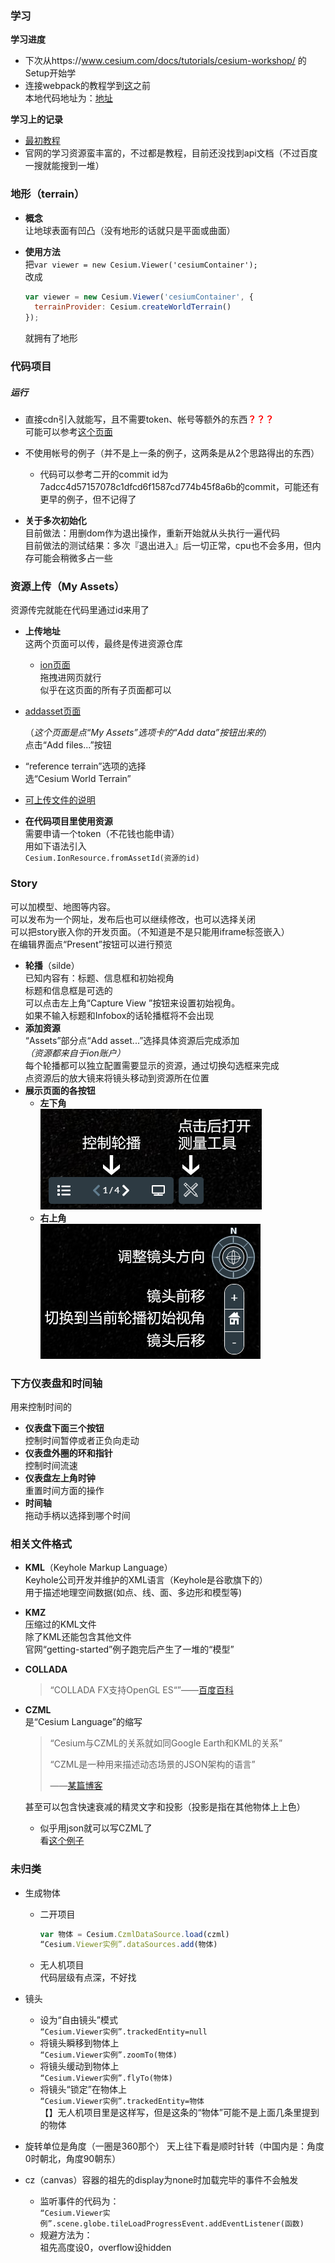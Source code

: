 ### 学习

**学习进度**

- 下次从https://www.cesium.com/docs/tutorials/cesium-workshop/ 的Setup开始学
- 连接webpack的教程学到[这](https://www.cesium.com/docs/tutorials/cesium-and-webpack/#manage-cesiumjs-static-files)之前  
  本地代码地址为：[地址](D:\learning_materials\cesium\code\cesium-webpack-app)

**学习上的记录**

- [最初教程](https://cesium.com/ion/stories?t=welcome)
- 官网的学习资源蛮丰富的，不过都是教程，目前还没找到api文档（不过百度一搜就能搜到一堆）



### 地形（terrain）

- **概念**  
  让地球表面有凹凸（没有地形的话就只是平面或曲面）
  
- **使用方法**  
  把`var viewer = new Cesium.Viewer('cesiumContainer');`  
  改成  
  
  ```javascript
  var viewer = new Cesium.Viewer('cesiumContainer', {
    terrainProvider: Cesium.createWorldTerrain()
  });
  ```
  就拥有了地形





### 代码项目



##### 运行

- 直接cdn引入就能写，且不需要token、帐号等额外的东西<b style='color:red'>？？？</b>  
  可能可以参考[这个页面](https://www.cesium.com/docs/tutorials/quick-start/)

- 不使用帐号的例子（并不是上一条的例子，这两条是从2个思路得出的东西）
  - 代码可以参考二开的commit id为7adcc4d57157078c1dfcd6f1587cd774b45f8a6b的commit，可能还有更早的例子，但不记得了





- **关于多次初始化**  
  目前做法：用删dom作为退出操作，重新开始就从头执行一遍代码  
  目前做法的测试结果：多次『退出进入』后一切正常，cpu也不会多用，但内存可能会稍微多占一些

### 资源上传（My Assets）

资源传完就能在代码里通过id来用了

- **上传地址**  
  这两个页面可以传，最终是传进资源仓库

  - [ion页面](https://cesium.com/ion)  
    拖拽进网页就行  
似乎在这页面的所有子页面都可以
  
- [addasset页面](https://cesium.com/ion/addasset)  
  
    （*这个页面是点“My Assets”选项卡的“Add data”按钮出来的*）  
  点击“Add files...”按钮  
  
- “reference terrain”选项的选择  
  选“Cesium World Terrain”
  
- [可上传文件的说明](https://www.cesium.com/docs/tutorials/uploading/)

- **在代码项目里使用资源**  
    需要申请一个token（不花钱也能申请）  
    用如下语法引入  
    `Cesium.IonResource.fromAssetId(资源的id)`

### Story

可以加模型、地图等内容。  
可以发布为一个网址，发布后也可以继续修改，也可以选择关闭  
可以把story嵌入你的开发页面。（不知道是不是只能用iframe标签嵌入）  
在编辑界面点“Present”按钮可以进行预览

- **轮播**（silde）  
  已知内容有：标题、信息框和初始视角  
  标题和信息框是可选的  
  可以点击左上角“Capture View ”按钮来设置初始视角。  
  如果不输入标题和Infobox的话轮播框将不会出现
- **添加资源**  
  “Assets”部分点“Add asset...”选择具体资源后完成添加  
  *（资源都来自于ion账户）*  
  每个轮播都可以独立配置需要显示的资源，通过切换勾选框来完成  
  点资源后的放大镜来将镜头移动到资源所在位置
- **展示页面的各按钮**  
  - **左下角**  
    ![cesium-展示页面-左下角](..\图片\cesium-展示页面-左下角.PNG)
  - **右上角**  
    ![cesium-展示页面-右上角](..\图片\cesium-展示页面-右上角.PNG)

### 下方仪表盘和时间轴

用来控制时间的

- **仪表盘下面三个按钮**  
  控制时间暂停或者正负向走动
- **仪表盘外圈的环和指针**  
  控制时间流速
- **仪表盘左上角时钟**  
  重置时间方面的操作
- **时间轴**  
  拖动手柄以选择到哪个时间

### 相关文件格式

- **KML**（Keyhole Markup Language）  
  Keyhole公司开发并维护的XML语言（Keyhole是谷歌旗下的）  
  用于描述地理空间数据(如点、线、面、多边形和模型等)
  
- **KMZ**  
  压缩过的KML文件  
  除了KML还能包含其他文件  
  官网“getting-started”例子跑完后产生了一堆的“模型”
  
- **COLLADA**  

  > “COLLADA FX支持OpenGL ES“”——[百度百科](https://baike.baidu.com/item/COLLADA/2359440?fr=aladdin)

- **CZML**  
是“Cesium Language”的缩写
  
  > “Cesium与CZML的关系就如同Google Earth和KML的关系”
  >
  > “CZML是一种用来描述动态场景的JSON架构的语言”
  >
  > ——[某篇博客](https://www.cnblogs.com/mazhenyu/p/8315840.html)
  
  甚至可以包含快速衰减的精灵文字和投影（投影是指在其他物体上上色）
  
  - 似乎用json就可以写CZML了  
    看[这个例子](http://zgeo.work/cesiumTx/examples/editor.html#czml_box)



### 未归类

- 生成物体  

  - 二开项目  

    ```js
    var 物体 = Cesium.CzmlDataSource.load(czml)
    “Cesium.Viewer实例”.dataSources.add(物体)
    ```

    

  - 无人机项目  
    代码层级有点深，不好找

- 镜头  

  - 设为“自由镜头”模式  
    `“Cesium.Viewer实例”.trackedEntity=null`
  - 将镜头瞬移到物体上  
    `“Cesium.Viewer实例”.zoomTo(物体)`
  - 将镜头缓动到物体上  
    `“Cesium.Viewer实例”.flyTo(物体)`
  - 将镜头“锁定”在物体上  
    `“Cesium.Viewer实例”.trackedEntity=物体`  
    【】无人机项目里是这样写，但是这条的“物体”可能不是上面几条里提到的物体
  
- 旋转单位是角度（一圈是360那个）
  天上往下看是顺时针转（中国内是：角度0时朝北，角度90朝东）
  
- cz（canvas）容器的祖先的display为none时加载完毕的事件不会触发  

  - 监听事件的代码为：  
    `“Cesium.Viewer实例”.scene.globe.tileLoadProgressEvent.addEventListener(函数)`
  - 规避方法为：  
    祖先高度设0，overflow设hidden


